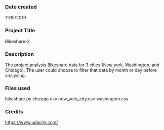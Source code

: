 ### Date created
11/15/2019

### Project Title
Bikeshare-2

### Description
The project analysis Bikeshare data for 3 cities (New york, Washington, and Chicago), The user could choose to filter that data by month or day before analysing.

### Files used
bikeshare.py
chicago.csv
new_york_city.csv
washington.csv

### Credits
https://www.udacity.com/
